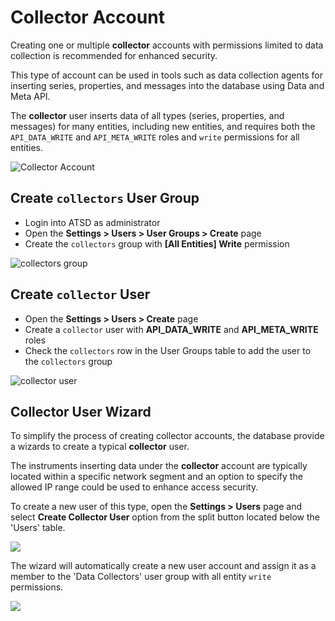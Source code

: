 # Collector Account

Creating one or multiple **collector** accounts with permissions limited to data collection is recommended for enhanced security.

This type of account can be used in tools such as data collection agents for inserting series, properties, and messages into the database using Data and Meta API.

The **collector** user inserts data of all types (series, properties, and messages) for many entities, including new entities, and requires both the `API_DATA_WRITE` and `API_META_WRITE` roles and `write` permissions for all entities.

![Collector Account](./images/collector-account.png)

## Create `collectors` User Group

* Login into ATSD as administrator
* Open the **Settings > Users > User Groups > Create** page
* Create the `collectors` group with **[All Entities] Write** permission

![collectors group](./images/all-entities-write.png)

## Create `collector` User

* Open the **Settings > Users > Create** page
* Create a `collector` user with **API_DATA_WRITE** and **API_META_WRITE** roles
* Check the `collectors` row in the User Groups table to add the user to the `collectors` group

![collector user](./images/collector-user.png)

## Collector User Wizard

To simplify the process of creating collector accounts, the database provide a wizards to create a typical **collector** user.

The instruments inserting data under the **collector** account are typically located within a specific network segment and an option to specify the allowed IP range could be used to enhance access security.

To create a new user of this type, open the **Settings > Users** page and select **Create Collector User** option from the split button located below the 'Users' table.

![](./images/collector-user-wizard.png)

The wizard will automatically create a new user account and assign it as a member to the 'Data Collectors' user group with all entity `write` permissions.

![](./images/collector-user-permissions.png)
